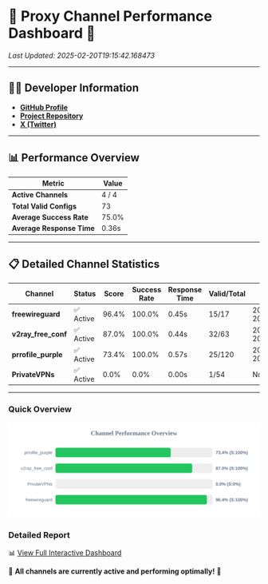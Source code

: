 # 🌟 Proxy Channel Performance Dashboard 🌟

_Last Updated: 2025-02-20T19:15:42.168473_

---

## 👩‍💻 Developer Information

- **[GitHub Profile](https://github.com/4n0nymou3)**  
- **[Project Repository](https://github.com/4n0nymou3/multi-proxy-config-fetcher)**  
- **[X (Twitter)](https://x.com/4n0nymou3)**  

---

## 📊 Performance Overview

| Metric                | Value       |
|-----------------------|-------------|
| **Active Channels**   | 4 / 4       |
| **Total Valid Configs** | 73          |
| **Average Success Rate** | 75.0%      |
| **Average Response Time** | 0.36s       |

---

## 📋 Detailed Channel Statistics

| Channel          | Status     | Score  | Success Rate | Response Time | Valid/Total | Last Success               |
|------------------|------------|--------|--------------|---------------|-------------|----------------------------|
| **freewireguard**  | ✅ Active  | 96.4%  | 100.0% | 0.45s         | 15/17       | 2025-02-20T19:15:42.166482 |
| **v2ray_free_conf**  | ✅ Active  | 87.0%  | 100.0% | 0.44s         | 32/63       | 2025-02-20T19:15:30.304333 |
| **prrofile_purple**  | ✅ Active  | 73.4%  | 100.0% | 0.57s         | 25/120       | 2025-02-20T19:15:29.787192 |
| **PrivateVPNs**  | ✅ Active  | 0.0%  | 0.0% | 0.00s         | 1/54       | None |

---

### Quick Overview
<div align="center">
  <a href="https://raw.githubusercontent.com/nullluser/NullRepo/refs/heads/main/assets/channel_stats_chart.svg">
    <img src="https://raw.githubusercontent.com/nullluser/NullRepo/refs/heads/main/assets/channel_stats_chart.svg" alt="Source Performance Statistics" width="800">
  </a>
</div>

### Detailed Report
📊 [View Full Interactive Dashboard](https://htmlpreview.github.io/?https://github.com/nullluser/NullRepo/blob/main/assets/performance_report.html)

🎉 **All channels are currently active and performing optimally!** 🎉
